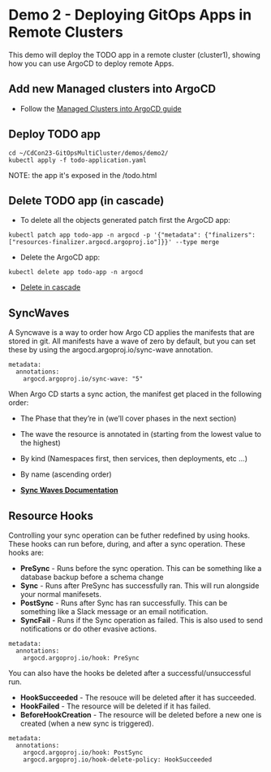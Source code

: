 # Demo 2 - Deploying GitOps Apps in Remote Clusters

This demo will deploy the TODO app in a remote cluster (cluster1), showing how you can use ArgoCD to deploy remote Apps.

## Add new Managed clusters into ArgoCD

* Follow the [Managed Clusters into ArgoCD guide](../bootstrap/multicluster.md)

## Deploy TODO app

```
cd ~/CdCon23-GitOpsMultiCluster/demos/demo2/
kubectl apply -f todo-application.yaml
```

NOTE: the app it's exposed in the /todo.html

## Delete TODO app (in cascade)

* To delete all the objects generated patch first the ArgoCD app:

```
kubectl patch app todo-app -n argocd -p '{"metadata": {"finalizers": ["resources-finalizer.argocd.argoproj.io"]}}' --type merge
```

* Delete the ArgoCD app:

```
kubectl delete app todo-app -n argocd
```

* [Delete in cascade](https://argoproj.github.io/argo-cd/user-guide/app_deletion/#about-the-deletion-finalizer)

## SyncWaves

A Syncwave is a way to order how Argo CD applies the manifests that are stored in git. All manifests have a wave of zero by default, but you can set these by using the argocd.argoproj.io/sync-wave annotation.

```
metadata:
  annotations:
    argocd.argoproj.io/sync-wave: "5"
```

When Argo CD starts a sync action, the manifest get placed in the following order:

* The Phase that they’re in (we’ll cover phases in the next section)
* The wave the resource is annotated in (starting from the lowest value to the highest)
* By kind (Namespaces first, then services, then deployments, etc …)
* By name (ascending order)

* [**Sync Waves Documentation**](https://argoproj.github.io/argo-cd/user-guide/sync-waves/#sync-phases-and-waves)

## Resource Hooks

Controlling your sync operation can be futher redefined by using hooks. These hooks can run before, during, and after a sync operation. These hooks are:

* **PreSync** - Runs before the sync operation. This can be something like a database backup before a schema change
* **Sync** - Runs after PreSync has successfully ran. This will run alongside your normal manifesets.
* **PostSync** - Runs after Sync has ran successfully. This can be something like a Slack message or an email notification.
* **SyncFail** - Runs if the Sync operation as failed. This is also used to send notifications or do other evasive actions.

```
metadata:
  annotations:
    argocd.argoproj.io/hook: PreSync
```

You can also have the hooks be deleted after a successful/unsuccessful run.

* **HookSucceeded** - The resouce will be deleted after it has succeeded.
* **HookFailed** - The resource will be deleted if it has failed.
* **BeforeHookCreation** - The resource will be deleted before a new one is created (when a new sync is triggered).

```
metadata:
  annotations:
    argocd.argoproj.io/hook: PostSync
    argocd.argoproj.io/hook-delete-policy: HookSucceeded
```
